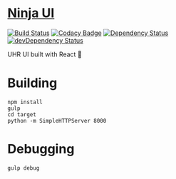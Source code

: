 # [Ninja UI](http://uhr.tech)

[![Build Status](https://travis-ci.org/The-United-States-Of-America/ninja-ui.svg)](https://travis-ci.org/The-United-States-Of-America/ninja-ui)
[![Codacy Badge](https://api.codacy.com/project/badge/2385370eb4b349afb91b37c173625cda)](https://www.codacy.com/app/rrdelaney/ninja-ui)
[![Dependency Status](https://david-dm.org/the-united-states-of-america/ninja-ui.svg)](https://david-dm.org/the-united-states-of-america/ninja-ui)
[![devDependency Status](https://david-dm.org/the-united-states-of-america/ninja-ui/dev-status.svg)](https://david-dm.org/the-united-states-of-america/ninja-ui#info=devDependencies)

UHR UI built with React :whale:

# Building

```
npm install
gulp
cd target
python -m SimpleHTTPServer 8000
```

# Debugging

```
gulp debug
```
